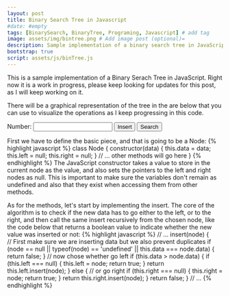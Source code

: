 ```yaml
---
layout: post
title: Binary Search Tree in Javascript
#date: #empty
tags: [BinarySearch, BinaryTree, Programing, Javascript] # add tag
image: assets/img/bintree.png # Add image post (optional)=
description: Sample implementation of a binary search tree in JavaScript. # Add post description (optional)
bootstrap: true
script: assets/js/binTree.js
---
```

This is a sample implementation of a Binary Serach Tree in JavaScript. Right now it is a work in progress, please
keep looking for updates for this post, as I will keep working on it.

There will be a graphical representation of the tree in the are below that you can use to visualize the operations
as I keep progressing in this code.

<canvas id="tree" width="600" height="500" ></canvas>

<label for="number">Number:</label>
<input type="text" id="number" name="number">
<button class="ui-button ui-widget ui-corner-all" id='insert'>Insert</button>
<button class="ui-button ui-widget ui-corner-all" id='search'>Search</button>

First we have to define the basic piece, and that is going to be a Node:
{% highlight javascript %}
class Node {
  constructor(data) {
    this.data = data;
    this.left = null;
    this.right = null;
  }
  // ... other methods will go here
}
{% endhighlight %}
The JavaScript constructor takes a value to store in the current node as the value, and also
sets the pointers to the left and right nodes as null. This is important to make sure the variables
don't remain as undefined and also that they exist when accessing them from other methods.

As for the methods, let's start by implementing the insert. The core of the algorithm is to check
if the new data has to go either to the left, or to the right, and then call the same insert recursively
from the chosen node, like the code below that returns a boolean value to indicate whether the new value
was inserted or not:
{% highlight javascript %}
// ...
  insert(node) {    
    // First make sure we are inserting data but we also prevent duplicates
    if (node == null || typeof(node) == 'undefined' || this.data === node.data) {
      return false;
    }
    // now chose whether go left
    if (this.data > node.data) {
      if (this.left === null) {
        this.left = node;
        return true;
      }
      return this.left.insert(node);
    } else {
      // or go right
      if (this.right === null) {
        this.right = node;
        return true;
      }
      return this.right.insert(node);
    }
    return false;
  }
// ...
{% endhighlight %}
